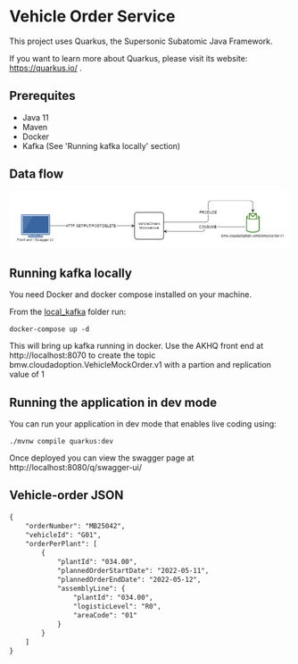 # Vehicle Order Service

This project uses Quarkus, the Supersonic Subatomic Java Framework.

If you want to learn more about Quarkus, please visit its website: https://quarkus.io/ .

## Prerequites
- Java 11
- Maven
- Docker
- Kafka (See 'Running kafka locally' section)

## Data flow
![Data flow](vehicle_orders_data_flow.png)

## Running kafka locally

You need Docker and docker compose installed on your machine. 

From the [local_kafka](local_kafka) folder run: 
```
docker-compose up -d
```

This will bring up kafka running in docker. Use the AKHQ front end at http://localhost:8070 to create the topic bmw.cloudadoption.VehicleMockOrder.v1 with a partion and replication value of 1

## Running the application in dev mode

You can run your application in dev mode that enables live coding using:
```shell script
./mvnw compile quarkus:dev
```
Once deployed you can view the swagger page at http://localhost:8080/q/swagger-ui/

## Vehicle-order JSON

```
{
    "orderNumber": "MB25042",
    "vehicleId": "G01",
    "orderPerPlant": [
        {
            "plantId": "034.00",
            "plannedOrderStartDate": "2022-05-11",
            "plannedOrderEndDate": "2022-05-12",
            "assemblyLine": {
                "plantId": "034.00",
                "logisticLevel": "R0",
                "areaCode": "01"
            }
        }
    ]
}
```

